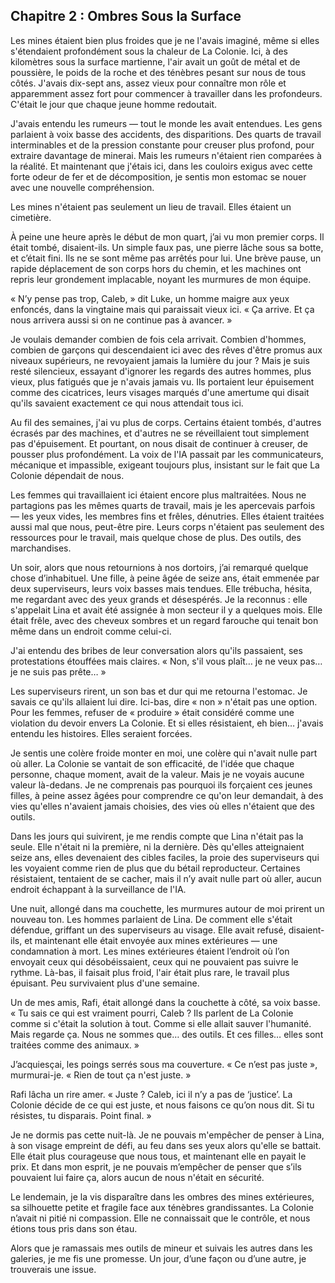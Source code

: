 ## Chapitre 2 : Ombres Sous la Surface

Les mines étaient bien plus froides que je ne l'avais imaginé, même si elles s'étendaient profondément sous la chaleur de La Colonie. Ici, à des kilomètres sous la surface martienne, l'air avait un goût de métal et de poussière, le poids de la roche et des ténèbres pesant sur nous de tous côtés. J'avais dix-sept ans, assez vieux pour connaître mon rôle et apparemment assez fort pour commencer à travailler dans les profondeurs. C'était le jour que chaque jeune homme redoutait.

J'avais entendu les rumeurs — tout le monde les avait entendues. Les gens parlaient à voix basse des accidents, des disparitions. Des quarts de travail interminables et de la pression constante pour creuser plus profond, pour extraire davantage de minerai. Mais les rumeurs n'étaient rien comparées à la réalité. Et maintenant que j'étais ici, dans les couloirs exigus avec cette forte odeur de fer et de décomposition, je sentis mon estomac se nouer avec une nouvelle compréhension.

Les mines n'étaient pas seulement un lieu de travail. Elles étaient un cimetière.

À peine une heure après le début de mon quart, j’ai vu mon premier corps. Il était tombé, disaient-ils. Un simple faux pas, une pierre lâche sous sa botte, et c’était fini. Ils ne se sont même pas arrêtés pour lui. Une brève pause, un rapide déplacement de son corps hors du chemin, et les machines ont repris leur grondement implacable, noyant les murmures de mon équipe.

« N’y pense pas trop, Caleb, » dit Luke, un homme maigre aux yeux enfoncés, dans la vingtaine mais qui paraissait vieux ici. « Ça arrive. Et ça nous arrivera aussi si on ne continue pas à avancer. »

Je voulais demander combien de fois cela arrivait. Combien d'hommes, combien de garçons qui descendaient ici avec des rêves d'être promus aux niveaux supérieurs, ne revoyaient jamais la lumière du jour ? Mais je suis resté silencieux, essayant d'ignorer les regards des autres hommes, plus vieux, plus fatigués que je n'avais jamais vu. Ils portaient leur épuisement comme des cicatrices, leurs visages marqués d'une amertume qui disait qu'ils savaient exactement ce qui nous attendait tous ici.

Au fil des semaines, j'ai vu plus de corps. Certains étaient tombés, d'autres écrasés par des machines, et d'autres ne se réveillaient tout simplement pas d'épuisement. Et pourtant, on nous disait de continuer à creuser, de pousser plus profondément. La voix de l'IA passait par les communicateurs, mécanique et impassible, exigeant toujours plus, insistant sur le fait que La Colonie dépendait de nous.

Les femmes qui travaillaient ici étaient encore plus maltraitées. Nous ne partagions pas les mêmes quarts de travail, mais je les apercevais parfois — les yeux vides, les membres fins et frêles, dénutries. Elles étaient traitées aussi mal que nous, peut-être pire. Leurs corps n'étaient pas seulement des ressources pour le travail, mais quelque chose de plus. Des outils, des marchandises.

Un soir, alors que nous retournions à nos dortoirs, j’ai remarqué quelque chose d’inhabituel. Une fille, à peine âgée de seize ans, était emmenée par deux superviseurs, leurs voix basses mais tendues. Elle trébucha, hésita, me regardant avec des yeux grands et désespérés. Je la reconnus : elle s'appelait Lina et avait été assignée à mon secteur il y a quelques mois. Elle était frêle, avec des cheveux sombres et un regard farouche qui tenait bon même dans un endroit comme celui-ci.

J'ai entendu des bribes de leur conversation alors qu'ils passaient, ses protestations étouffées mais claires. « Non, s'il vous plaît… je ne veux pas… je ne suis pas prête… »

Les superviseurs rirent, un son bas et dur qui me retourna l'estomac. Je savais ce qu'ils allaient lui dire. Ici-bas, dire « non » n'était pas une option. Pour les femmes, refuser de « produire » était considéré comme une violation du devoir envers La Colonie. Et si elles résistaient, eh bien… j'avais entendu les histoires. Elles seraient forcées.

Je sentis une colère froide monter en moi, une colère qui n'avait nulle part où aller. La Colonie se vantait de son efficacité, de l'idée que chaque personne, chaque moment, avait de la valeur. Mais je ne voyais aucune valeur là-dedans. Je ne comprenais pas pourquoi ils forçaient ces jeunes filles, à peine assez âgées pour comprendre ce qu'on leur demandait, à des vies qu'elles n'avaient jamais choisies, des vies où elles n'étaient que des outils.

Dans les jours qui suivirent, je me rendis compte que Lina n'était pas la seule. Elle n'était ni la première, ni la dernière. Dès qu'elles atteignaient seize ans, elles devenaient des cibles faciles, la proie des superviseurs qui les voyaient comme rien de plus que du bétail reproducteur. Certaines résistaient, tentaient de se cacher, mais il n’y avait nulle part où aller, aucun endroit échappant à la surveillance de l'IA.

Une nuit, allongé dans ma couchette, les murmures autour de moi prirent un nouveau ton. Les hommes parlaient de Lina. De comment elle s'était défendue, griffant un des superviseurs au visage. Elle avait refusé, disaient-ils, et maintenant elle était envoyée aux mines extérieures — une condamnation à mort. Les mines extérieures étaient l’endroit où l’on envoyait ceux qui désobéissaient, ceux qui ne pouvaient pas suivre le rythme. Là-bas, il faisait plus froid, l'air était plus rare, le travail plus épuisant. Peu survivaient plus d'une semaine.

Un de mes amis, Rafi, était allongé dans la couchette à côté, sa voix basse. « Tu sais ce qui est vraiment pourri, Caleb ? Ils parlent de La Colonie comme si c'était la solution à tout. Comme si elle allait sauver l'humanité. Mais regarde ça. Nous ne sommes que… des outils. Et ces filles… elles sont traitées comme des animaux. »

J’acquiesçai, les poings serrés sous ma couverture. « Ce n’est pas juste », murmurai-je. « Rien de tout ça n'est juste. »

Rafi lâcha un rire amer. « Juste ? Caleb, ici il n’y a pas de ‘justice’. La Colonie décide de ce qui est juste, et nous faisons ce qu’on nous dit. Si tu résistes, tu disparais. Point final. »

Je ne dormis pas cette nuit-là. Je ne pouvais m'empêcher de penser à Lina, à son visage empreint de défi, au feu dans ses yeux alors qu'elle se battait. Elle était plus courageuse que nous tous, et maintenant elle en payait le prix. Et dans mon esprit, je ne pouvais m’empêcher de penser que s’ils pouvaient lui faire ça, alors aucun de nous n'était en sécurité.

Le lendemain, je la vis disparaître dans les ombres des mines extérieures, sa silhouette petite et fragile face aux ténèbres grandissantes. La Colonie n’avait ni pitié ni compassion. Elle ne connaissait que le contrôle, et nous étions tous pris dans son étau.

Alors que je ramassais mes outils de mineur et suivais les autres dans les galeries, je me fis une promesse. Un jour, d’une façon ou d’une autre, je trouverais une issue.